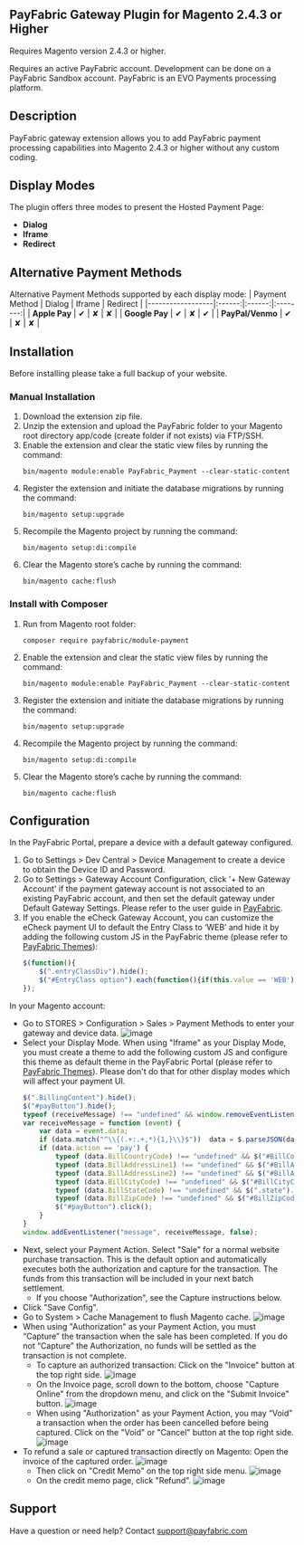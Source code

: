 ## PayFabric Gateway Plugin for Magento 2.4.3 or Higher
Requires Magento version 2.4.3 or higher.

Requires an active PayFabric account. Development can be done on a PayFabric Sandbox account. PayFabric is an EVO Payments processing platform.

## Description
PayFabric gateway extension allows you to add PayFabric payment processing capabilities into Magento 2.4.3 or higher without any custom coding.

## Display Modes
The plugin offers three modes to present the Hosted Payment Page:
- **Dialog**
- **Iframe**
- **Redirect**

## Alternative Payment Methods
Alternative Payment Methods supported by each display mode:
| Payment Method   | Dialog | Iframe | Redirect |
|------------------|:------:|:------:|:--------:|
| **Apple Pay**    | ✔      | ✘      | ✘        |
| **Google Pay**   | ✔      | ✘      | ✔        |
| **PayPal/Venmo** | ✔      | ✘      | ✘        |

## Installation
Before installing please take a full backup of your website.

### Manual Installation
1. Download the extension zip file.
2. Unzip the extension and upload the PayFabric folder to your Magento root directory app/code (create folder if not exists) via FTP/SSH.
3. Enable the extension and clear the static view files by running the command:
    ```
    bin/magento module:enable PayFabric_Payment --clear-static-content
    ```
4. Register the extension and initiate the database migrations by running the command:
    ```
    bin/magento setup:upgrade
    ```
5. Recompile the Magento project by running the command:
    ```
    bin/magento setup:di:compile
    ```
6. Clear the Magento store’s cache by running the command:
    ```
    bin/magento cache:flush
    ```

### Install with Composer
1. Run from Magento root folder:
    ```
    composer require payfabric/module-payment
    ```
2. Enable the extension and clear the static view files by running the command:
    ```
    bin/magento module:enable PayFabric_Payment --clear-static-content
    ```
3. Register the extension and initiate the database migrations by running the command:
    ```
    bin/magento setup:upgrade
    ```
4. Recompile the Magento project by running the command:
    ```
    bin/magento setup:di:compile
    ```
5. Clear the Magento store’s cache by running the command:
    ```
    bin/magento cache:flush
    ```

## Configuration
In the PayFabric Portal, prepare a device with a default gateway configured.

1. Go to Settings > Dev Central > Device Management to create a device to obtain the Device ID and Password.
2. Go to Settings > Gateway Account Configuration, click '+ New Gateway Account' if the payment gateway account is not associated to an existing PayFabric account, and then set the default gateway under Default Gateway Settings. Please refer to the user guide in [PayFabric](https://github.com/PayFabric/Portal/blob/master/PayFabric/README.md "PayFabric").
3. If you enable the eCheck Gateway Account, you can customize the eCheck payment UI to default the Entry Class to ‘WEB’ and hide it by adding the following custom JS in the PayFabric theme (please refer to [PayFabric Themes](https://github.com/PayFabric/Portal/blob/master/PayFabric/Sections/Themes.md "Themes")):
    ```javascript
    $(function(){
        $(".entryClassDiv").hide();
        $("#EntryClass option").each(function(){if(this.value == 'WEB') this.selected = true; else this.selected = false;});
    });
    ```

In your Magento account:
* Go to STORES > Configuration > Sales > Payment Methods to enter your gateway and device data.
![image](ScreenShots/setting_admin.png)
* Select your Display Mode. When using "Iframe" as your Display Mode, you must create a theme to add the following custom JS and configure this theme as default theme in the PayFabric Portal (please refer to [PayFabric Themes](https://github.com/PayFabric/Portal/blob/master/PayFabric/Sections/Themes.md "Themes")). Please don't do that for other display modes which will affect your payment UI.
    ```javascript
    $(".BillingContent").hide();
    $("#payButton").hide();
    typeof (receiveMessage) !== "undefined" && window.removeEventListener("message", receiveMessage, false);
    var receiveMessage = function (event) {
        var data = event.data;
        if (data.match("^\\{(.+:.+,*){1,}\\}$"))  data = $.parseJSON(data);
        if (data.action == 'pay') {
            typeof (data.BillCountryCode) !== "undefined" && $("#BillCountryCode").val($("#BillCountryCode").find("option[value^=" + data.BillCountryCode + "]").val()).trigger('change');
            typeof (data.BillAddressLine1) !== "undefined" && $("#BillAddressLine1").val(data.BillAddressLine1);
            typeof (data.BillAddressLine2) !== "undefined" && $("#BillAddressLine2").val(data.BillAddressLine2);
            typeof (data.BillCityCode) !== "undefined" && $("#BillCityCode").val(data.BillCityCode);
            typeof (data.BillStateCode) !== "undefined" && $(".state").val($("#BillStateCode").find("option[value^=" + data.BillStateCode + "]").val() || data.BillStateCode);
            typeof (data.BillZipCode) !== "undefined" && $("#BillZipCode").val(data.BillZipCode);
            $("#payButton").click();
        }
    }
    window.addEventListener("message", receiveMessage, false);
    ```
* Next, select your Payment Action. Select "Sale" for a normal website purchase transaction. This is the default option and automatically executes both the authorization and capture for the transaction. The funds from this transaction will be included in your next batch settlement.
    * If you choose "Authorization", see the Capture instructions below.
* Click "Save Config".
* Go to System > Cache Management to flush Magento cache.
![image](ScreenShots/cache_admin.png)
* When using "Authorization" as your Payment Action, you must “Capture” the transaction when the sale has been completed. If you do not “Capture” the Authorization, no funds will be settled as the transaction is not complete.
    * To capture an authorized transaction: Click on the "Invoice" button at the top right side.
    ![image](ScreenShots/invoice_create_admin.png)
    * On the Invoice page, scroll down to the bottom, choose "Capture Online" from the dropdown menu, and click on the "Submit Invoice" button.
    ![image](ScreenShots/capture_admin.png)
    * When using "Authorization" as your Payment Action, you may “Void” a transaction when the order has been cancelled before being captured. Click on the "Void" or "Cancel" button at the top right side.
    ![image](ScreenShots/void_admin.png)
* To refund a sale or captured transaction directly on Magento: Open the invoice of the captured order.
    ![image](ScreenShots/invoice_admin.png)
    * Then click on "Credit Memo" on the top right side menu.
    ![image](ScreenShots/creditmemo_admin.png)
    * On the credit memo page, click "Refund".
    ![image](ScreenShots/refund_admin.png)

## Support
Have a question or need help? Contact support@payfabric.com
